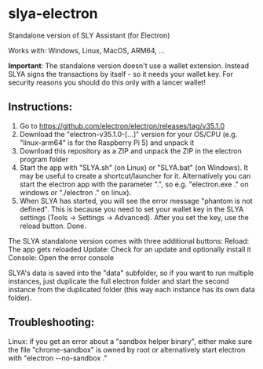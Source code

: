 # slya-electron
Standalone version of SLY Assistant (for Electron)

Works with: Windows, Linux, MacOS, ARM64, ...

**Important**: The standalone version doesn't use a wallet extension. Instead SLYA signs the transactions by itself - so it needs your wallet key. For security reasons you should do this only with a lancer wallet!

## Instructions:
1) Go to https://github.com/electron/electron/releases/tag/v35.1.0
2) Download the "electron-v35.1.0-[...]" version for your OS/CPU (e.g. "linux-arm64" is for the Raspberry Pi 5) and unpack it
3) Download this repository as a ZIP and unpack the ZIP in the electron program folder
4) Start the app with "SLYA.sh" (on Linux) or "SLYA.bat" (on Windows). It may be useful to create a shortcut/launcher for it. Alternatively you can start the electron app with the parameter ".", so e.g. "electron.exe ." on windows or "./electron ." on linux).
5) When SLYA has started, you will see the error message "phantom is not defined". This is because you need to set your wallet key in the SLYA settings (Tools -> Settings -> Advanced). After you set the key, use the reload button. Done.

The SLYA standalone version comes with three additional buttons: 
Reload: The app gets reloaded
Update: Check for an update and optionally install it
Console: Open the error console

SLYA's data is saved into the "data" subfolder, so if you want to run multiple instances, just duplicate the full electron folder and start the second instance from the duplicated folder (this way each instance has its own data folder).

## Troubleshooting:
Linux: if you get an error about a "sandbox helper binary", either make sure the file "chrome-sandbox" is owned by root or alternatively start electron with "electron --no-sandbox ." 

